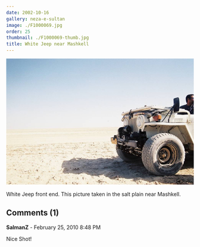 ```yaml
---
date: 2002-10-16
gallery: neza-e-sultan
image: ./F1000069.jpg
order: 25
thumbnail: ./F1000069-thumb.jpg
title: White Jeep near Mashkell
---
```


![White Jeep near Mashkell](./F1000069.jpg)

White Jeep front end. This picture taken in the salt plain near Mashkell.

<div id="comments">

## Comments (1)

<div id="comment">

**SalmanZ** - February 25, 2010  8:48 PM

Nice Shot!

</div>

</div>